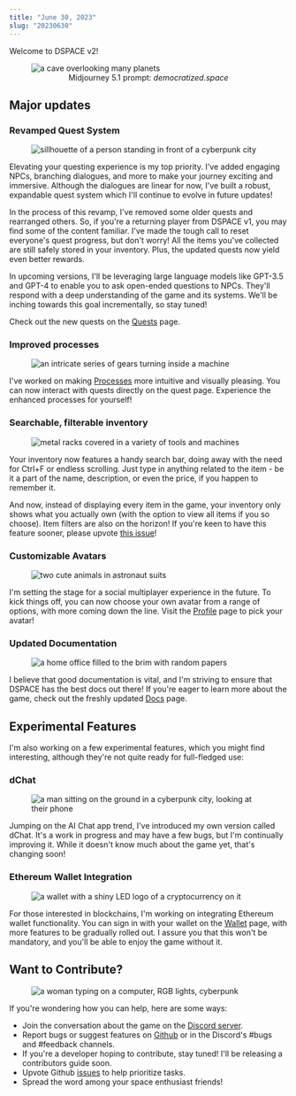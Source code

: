 ```yaml
---
title: "June 30, 2023"
slug: "20230630"
---
```


Welcome to DSPACE v2!

<figure>
    <img src="/assets/changelog/20230630/democratizedspace.jpg" alt="a cave overlooking many planets" />
    <figcaption align="center">Midjourney 5.1 prompt: <em>democratized.space</em></figcaption>
</figure>

## Major updates

### Revamped Quest System

<figure>
    <img src="/assets/changelog/20230630/quest.jpg" alt="sillhouette of a person standing in front of a cyberpunk city" />
</figure>

Elevating your questing experience is my top priority. I've added engaging NPCs, branching dialogues, and more to make your journey exciting and immersive. Although the dialogues are linear for now, I've built a robust, expandable quest system which I'll continue to evolve in future updates!

In the process of this revamp, I've removed some older quests and rearranged others. So, if you're a returning player from DSPACE v1, you may find some of the content familiar. I've made the tough call to reset everyone's quest progress, but don't worry! All the items you've collected are still safely stored in your inventory. Plus, the updated quests now yield even better rewards.

In upcoming versions, I'll be leveraging large language models like GPT-3.5 and GPT-4 to enable you to ask open-ended questions to NPCs. They'll respond with a deep understanding of the game and its systems. We'll be inching towards this goal incrementally, so stay tuned!

Check out the new quests on the [Quests](/quests) page.

### Improved processes

<figure>
    <img src="/assets/changelog/20230630/processes.jpg" alt="an intricate series of gears turning inside a machine" />
</figure>

I've worked on making [Processes](/docs/processes) more intuitive and visually pleasing. You can now interact with quests directly on the quest page. Experience the enhanced processes for yourself!

### Searchable, filterable inventory

<figure>
    <img src="/assets/changelog/20230630/inventory.jpg" alt="metal racks covered in a variety of tools and machines" />
</figure>

Your inventory now features a handy search bar, doing away with the need for Ctrl+F or endless scrolling. Just type in anything related to the item - be it a part of the name, description, or even the price, if you happen to remember it.

And now, instead of displaying every item in the game, your inventory only shows what you actually own (with the option to view all items if you so choose). Item filters are also on the horizon! If you're keen to have this feature sooner, please upvote [this issue](https://github.com/democratizedspace/dspace/issues/36)!

### Customizable Avatars

<figure>
    <img src="/assets/changelog/20230630/avatars.jpg" alt="two cute animals in astronaut suits" />
</figure>

I'm setting the stage for a social multiplayer experience in the future. To kick things off, you can now choose your own avatar from a range of options, with more coming down the line. Visit the [Profile](/profile) page to pick your avatar!

### Updated Documentation

<figure>
    <img src="/assets/changelog/20230630/papers.jpg" alt="a home office filled to the brim with random papers" />
</figure>

I believe that good documentation is vital, and I'm striving to ensure that DSPACE has the best docs out there! If you're eager to learn more about the game, check out the freshly updated [Docs](/docs) page.

## Experimental Features

I'm also working on a few experimental features, which you might find interesting, although they're not quite ready for full-fledged use:

### dChat

<figure>
    <img src="/assets/changelog/20230630/smartphone.jpg" alt="a man sitting on the ground in a cyberpunk city, looking at their phone" />
</figure>

Jumping on the AI Chat app trend, I've introduced my own version called dChat. It's a work in progress and may have a few bugs, but I'm continually improving it. While it doesn't know much about the game yet, that's changing soon!

### Ethereum Wallet Integration

<figure>
    <img src="/assets/changelog/20230630/wallet.jpg" alt="a wallet with a shiny LED logo of a cryptocurrency on it" />
</figure>

For those interested in blockchains, I'm working on integrating Ethereum wallet functionality. You can sign in with your wallet on the [Wallet](/wallet) page, with more features to be gradually rolled out. I assure you that this won't be mandatory, and you'll be able to enjoy the game without it.

## Want to Contribute?

<figure>
    <img src="/assets/changelog/20230630/hacker.jpg" alt="a woman typing on a computer, RGB lights, cyberpunk" />
</figure>

If you're wondering how you can help, here are some ways:

- Join the conversation about the game on the [Discord server](https://discord.gg/A3UAfYvnxM).
- Report bugs or suggest features on [Github](https://github.com/democratizedspace/dspace/issues) or in the Discord's #bugs and #feedback channels.
- If you're a developer hoping to contribute, stay tuned! I'll be releasing a contributors guide soon.
- Upvote Github [issues](https://github.com/democratizedspace/dspace/issues) to help prioritize tasks.
- Spread the word among your space enthusiast friends!